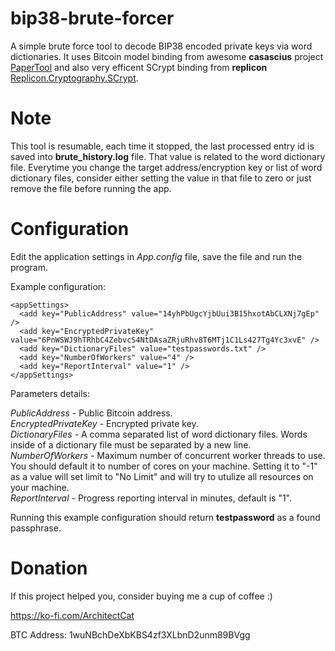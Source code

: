 # bip38-brute-forcer
A simple brute force tool to decode BIP38 encoded private keys via word dictionaries.
It uses Bitcoin model binding from awesome **casascius** project [PaperTool](https://github.com/casascius/PaperTool) and also very efficent SCrypt binding from **replicon** [Replicon.Cryptography.SCrypt](https://github.com/replicon/Replicon.Cryptography.SCrypt). 

# Note
This tool is resumable, each time it stopped, the last processed entry id is saved into **brute_history.log** file. That value is related to the word dictionary file. Everytime you change the target address/encryption key or list of word dictionary files, consider either setting the value in that file to zero or just remove the file before running the app.   

# Configuration
Edit the application settings in *App.config* file, save the file and run the program.

Example configuration:
```
<appSettings>
  <add key="PublicAddress" value="14yhPbUgcYjbUui3B15hxotAbCLXNj7gEp" />
  <add key="EncryptedPrivateKey" value="6PnWSWJ9hTRhbC4ZebvcS4NtDAsaZRjuRhv8T6MTj1C1Ls427Tg4Yc3xvE" />
  <add key="DictionaryFiles" value="testpasswords.txt" />
  <add key="NumberOfWorkers" value="4" />
  <add key="ReportInterval" value="1" />
</appSettings>
```
  
  Parameters details:
  
  *PublicAddress* - Public Bitcoin address.  
  *EncryptedPrivateKey* - Encrypted private key.  
  *DictionaryFiles* - A comma separated list of word dictionary files. Words inside of a dictionary file must be separated by a new line.  
  *NumberOfWorkers* -  Maximum number of concurrent worker threads to use. You should default it to number of cores on your machine.
  Setting it to "-1" as a value will set limit to "No Limit" and will try to utulize all resources on your machine.   
  *ReportInterval* - Progress reporting interval in minutes, default is "1".
  
  Running this example configuration should return **testpassword** as a found passphrase. 

# Donation
If this project helped you, consider buying me a cup of coffee :)

https://ko-fi.com/ArchitectCat

BTC Address: 1wuNBchDeXbKBS4zf3XLbnD2unm89BVgg
